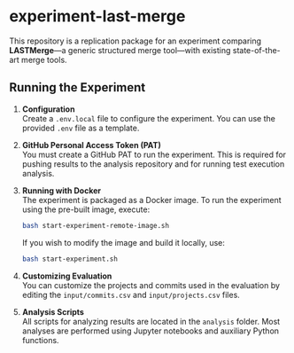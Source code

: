 # experiment-last-merge

This repository is a replication package for an experiment comparing **LASTMerge**—a generic structured merge tool—with existing state-of-the-art merge tools.

## Running the Experiment

1. **Configuration**  
    Create a `.env.local` file to configure the experiment. You can use the provided `.env` file as a template.

2. **GitHub Personal Access Token (PAT)**  
    You must create a GitHub PAT to run the experiment. This is required for pushing results to the analysis repository and for running test execution analysis.

3. **Running with Docker**  
    The experiment is packaged as a Docker image. To run the experiment using the pre-built image, execute:
    ```bash
    bash start-experiment-remote-image.sh
    ```
    If you wish to modify the image and build it locally, use:
    ```bash
    bash start-experiment.sh
    ```

4. **Customizing Evaluation**  
    You can customize the projects and commits used in the evaluation by editing the `input/commits.csv` and `input/projects.csv` files.

5. **Analysis Scripts**  
    All scripts for analyzing results are located in the `analysis` folder. Most analyses are performed using Jupyter notebooks and auxiliary Python functions.
